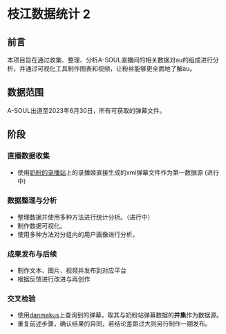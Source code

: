 # 枝江数据统计 2
## 前言
本项目旨在通过收集、整理、分析A-SOUL直播间的相关数据对au的组成进行分析，并通过可视化工具制作图表和视频，让粉丝能够更全面地了解au。
## 数据范围
A-SOUL出道至2023年6月30日，所有可获取的弹幕文件。
## 阶段
### 直播数据收集
- 使用[奶粉的录播站](https://r.koif.uk/)上的录播姬直接生成的xml弹幕文件作为第一数据源 (进行中)
### 数据整理与分析
- 整理数据并使用多种方法进行统计分析。（进行中）
- 制作数据可视化。
- 使用多种方法对分组内的用户画像进行分析。
### 成果发布与后续
- 制作文本、图片、视频并发布到对应平台
- 根据反馈进行改进与再创作
### 交叉检验
- 使用[danmakus](https://danmakus.com/)上查询到的弹幕，取其与奶粉站弹幕数据的**并集**作为数据源。
- 重复前述步骤，确认结果的异同，若结论差距过大则另行制作一期发布。